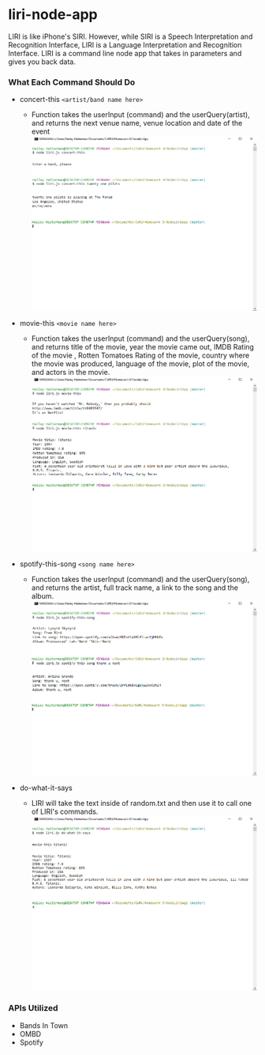 # liri-node-app

LIRI is like iPhone's SIRI. However, while SIRI is a Speech Interpretation and Recognition Interface, LIRI is a Language Interpretation and Recognition Interface. LIRI is a command line node app that takes in parameters and gives you back data.


### What Each Command Should Do
- concert-this `<artist/band name here>`
    - Function takes the userInput (command) and the userQuery(artist), and returns the next venue name, venue location and date of the event 
    ![image of concert-this in bash](/images/concert-this.png)

- movie-this `<movie name here>`
    - Function takes the userInput (command) and the userQuery(song), and returns title of the movie, year the movie came out, IMDB Rating of the movie , Rotten Tomatoes Rating of the movie, country where the movie was produced, language of the movie, plot of the movie, and actors in the movie.
    ![image of movie-this in bash](/images/movie-this.png)
 

- spotify-this-song `<song name here>`
    - Function takes the userInput (command) and the userQuery(song), and returns the artist, full track name, a link to the song and the album.
    ![image of spotify-this-song in bash](/images/spotify-this-song.png)

- do-what-it-says 
    - LIRI will take the text inside of random.txt and then use it to call one of LIRI's commands.
    ![image of do-what-it-says in bash](/images/do-what-it-says.png)

### APIs Utilized
- Bands In Town
- OMBD
- Spotify



